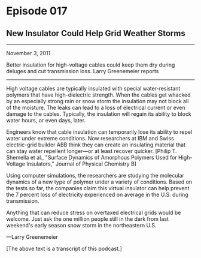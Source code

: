 # Episode 017

## New Insulator Could Help Grid Weather Storms

---

November 3, 2011

Better insulation for high-voltage cables could keep them dry during deluges and cut transmission loss. Larry Greenemeier reports

---

High voltage cables are typically insulated with special water-resistant polymers that have high-dielectric strength. When the cables get whacked by an especially strong rain or snow storm the insulation may not block all of the moisture. The leaks can lead to a loss of electrical current or even damage to the cables. Typically, the insulation will regain its ability to block water hours, or even days, later.

Engineers know that cable insulation can temporarily lose its ability to repel water under extreme conditions. Now researchers at IBM and Swiss electric-grid builder ABB think they can create an insulating material that can stay water repellent longer—or at least recover quicker. [Philip T. Shemella et al., "Surface Dynamics of Amorphous Polymers Used for High-Voltage Insulators," Journal of Physical Chemistry B]

Using computer simulations, the researchers are studying the molecular dynamics of a new type of polymer under a variety of conditions. Based on the tests so far, the companies claim this virtual insulator can help prevent the 7 percent loss of electricity experienced on average in the U.S. during transmission.

Anything that can reduce stress on overtaxed electrical grids would be welcome. Just ask the one million people still in the dark from last weekend's early season snow storm in the northeastern U.S.

—Larry Greenemeier

[The above text is a transcript of this podcast.]


